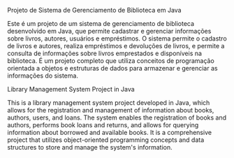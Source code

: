 Projeto de Sistema de Gerenciamento de Biblioteca em Java

Este é um projeto de um sistema de gerenciamento de biblioteca desenvolvido em Java, que permite cadastrar e gerenciar informações sobre livros, autores, usuários e empréstimos. O sistema permite o cadastro de livros e autores, realiza empréstimos e devoluções de livros, e permite a consulta de informações sobre livros emprestados e disponíveis na biblioteca. É um projeto completo que utiliza conceitos de programação orientada a objetos e estruturas de dados para armazenar e gerenciar as informações do sistema.


Library Management System Project in Java

This is a library management system project developed in Java, which allows for the registration and management of information about books, authors, users, and loans. The system enables the registration of books and authors, performs book loans and returns, and allows for querying information about borrowed and available books. It is a comprehensive project that utilizes object-oriented programming concepts and data structures to store and manage the system's information.
